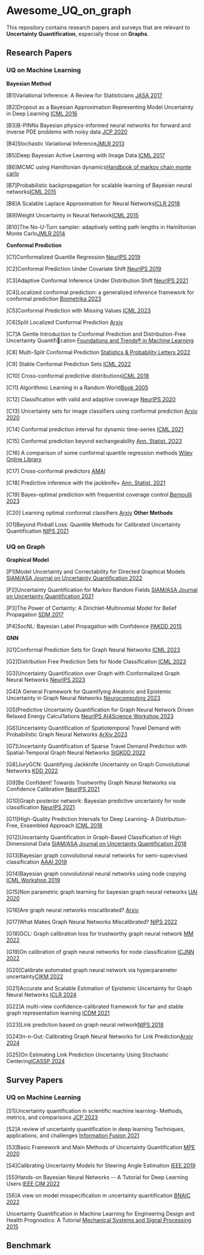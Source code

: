 # Awesome_UQ_on_graph
This repository contains research papers and surveys that are relevant to **Uncertainty Quantification**, especially those on **Graphs**.

## Research Papers

### UQ on Machine Learning

**Bayesian Method**

[B1]Variational Inference: A Review for Statisticians [JASA 2017](https://www.tandfonline.com/doi/pdf/10.1080/01621459.2017.1285773)

[B2]Dropout as a Bayesian Approximation Representing Model Uncertainty in Deep Learning [ICML 2016](https://proceedings.mlr.press/v48/gal16.html)

[B3]B-PINNs Bayesian physics-informed neural networks for forward and inverse PDE problems with noisy data [JCP 2020](https://arxiv.org/abs/2003.06097)

[B4]Stochastic Variational Inference[JMLR 2013](https://jmlr.org/papers/volume14/hoffman13a/hoffman13a.pdf)

[B5]Deep Bayesian Active Learning with Image Data [ICML 2017](https://arxiv.org/abs/1703.02910)

[B6]MCMC using Hamiltonian dynamics[Handbook of markov chain monte carlo](https://arxiv.org/abs/1206.1901)

[B7]Probabilistic backpropagation for scalable learning of Bayesian neural networks[ICML 2015](https://proceedings.mlr.press/v37/hernandez-lobatoc15.html)

[B8]A Scalable Laplace Approximation for Neural Networks[ICLR 2018](https://openreview.net/forum?id=Skdvd2xAZ)

[B9]Weight Uncertainty in Neural Network[ICML 2015](https://proceedings.mlr.press/v37/blundell15.html)

[B10]The No-U-Turn sampler: adaptively setting path lengths in Hamiltonian Monte Carlo[JMLR 2014](https://jmlr.org/papers/volume15/hoffman14a/hoffman14a.pdf)

**Conformal Prediction**

[C1]Conformalized Quantile Regression [NeurIPS 2019](https://proceedings.neurips.cc/paper_files/paper/2019/hash/5103c3584b063c431bd1268e9b5e76fb-Abstract.html)

[C2]Conformal Prediction Under Covariate Shift [NeurIPS 2019](https://proceedings.neurips.cc/paper/2019/file/8fb21ee7a2207526da55a679f0332de2-Paper.pdf)

[C3]Adaptive Conformal Inference Under Distribution Shift [NeurIPS 2021](https://proceedings.neurips.cc/paper/2021/hash/0d441de75945e5acbc865406fc9a2559-Abstract.html)

[C4]Localized conformal prediction: a generalized inference framework for conformal prediction [Biometrika 2023](https://academic.oup.com/biomet/article/110/1/33/6647831?login=false)

[C5]Conformal Prediction with Missing Values [ICML 2023](https://proceedings.mlr.press/v202/zaffran23a.html)

[C6]Split Localized Conformal Prediction [Arxiv](https://arxiv.org/pdf/2206.13092.pdf)

[C7]A Gentle Introduction to Conformal Prediction and Distribution-Free Uncertainty Quantification [Foundations and Trends® in Machine Learning](https://arxiv.org/abs/2107.07511)

[C8] Multi-Split Conformal Prediction [Statistics & Probability Letters 2022](https://www.sciencedirect.com/science/article/abs/pii/S0167715222000177#:~:text=The%20multi%20split%20approach%20consists,frequency%20greater%20than%20a%20threshold.)

[C9] Stable Conformal Prediction Sets [ICML 2022](https://icml.cc/virtual/2022/oral/16842)

[C10] Cross-conformal predictive distributions[ICML 2018](https://proceedings.mlr.press/v91/vovk18a.html?ref=https://githubhelp.com)

[C11] Algorithmic Learning in a Random World[Book 2005](https://link.springer.com/book/10.1007/978-3-031-06649-8)

[C12] Classification with valid and adaptive coverage [NeurIPS 2020](https://proceedings.neurips.cc/paper/2020/file/244edd7e85dc81602b7615cd705545f5-Paper.pdf)

[C13] Uncertainty sets for image classifiers using conformal prediction [Arxiv 2020](https://arxiv.org/abs/2009.14193)

[C14] Conformal prediction interval for dynamic time-series [ICML 2021](https://proceedings.mlr.press/v139/xu21h/xu21h.pdf)

[C15] Conformal prediction beyond exchangeability [Ann. Statist. 2O23](https://projecteuclid.org/journals/annals-of-statistics/volume-51/issue-2/Conformal-prediction-beyond-exchangeability/10.1214/23-AOS2276.full)

[C16] A comparison of some conformal quantile regression methods [Wiley Online Library](https://onlinelibrary.wiley.com/doi/pdf/10.1002/sta4.261)

[C17] Cross-conformal predictors [AMAI](https://link.springer.com/content/pdf/10.1007/s10472-013-9368-4.pdf)

[C18] Predictive inference with the jackknife+ [Ann. Statist. 2021](https://projecteuclid.org/journals/annals-of-statistics/volume-49/issue-1/Predictive-inference-with-the-jackknife/10.1214/20-AOS1965.full)

[C19]  Bayes-optimal prediction with frequentist coverage control [Bernoulli 2023](https://projecteuclid.org/journals/bernoulli/volume-29/issue-2/Bayes-optimal-prediction-with-frequentist-coverage-control/10.3150/22-BEJ1484.full)

[C20] Learning optimal conformal classifiers [Arxiv](https://arxiv.org/abs/2110.09192)
**Other Methods**

[O1]Beyond Pinball Loss: Quantile Methods for Calibrated Uncertainty Quantification [NIPS 2021](https://openreview.net/forum?id=QbVza2PKM7T)


### UQ on Graph

**Graphical Model**

[P1]Model Uncertainty and Correctability for Directed Graphical Models [SIAM/ASA Journal on Uncertainty Quantification 2022](https://epubs.siam.org/doi/abs/10.1137/21M1434453)

[P2]Uncertainty Quantification for Markov Random Fields [SIAM/ASA Journal on Uncertainty Quantification 2021](https://epubs.siam.org/doi/abs/10.1137/20M1374614)

[P3]The Power of Certainty: A Dirichlet-Multinomial Model for Belief Propagation [SDM 2017](https://epubs.siam.org/doi/pdf/10.1137/1.9781611974973.17)

[P4]SocNL: Bayesian Label Propagation with Confidence [PAKDD 2015](https://link.springer.com/chapter/10.1007/978-3-319-18038-0_49)

**GNN**

[G1]Conformal Prediction Sets for Graph Neural Networks [ICML 2023](https://proceedings.mlr.press/v202/h-zargarbashi23a.html)

[G2]Distribution Free Prediction Sets for Node Classification [ICML 2023](https://proceedings.mlr.press/v202/clarkson23a.html)

[G3]Uncertainty Quantification over Graph with Conformalized Graph Neural Networks [NeurIPS 2023](https://arxiv.org/abs/2305.14535)

[G4]A General Framework for Quantifying Aleatoric and Epistemic Uncertainty in Graph Neural Networks [Neurocomputing 2023](https://arxiv.org/pdf/2205.09968.pdf) 

[G5]Predictive Uncertainty Quantification for Graph Neural Network Driven Relaxed Energy Calcul1ations [NeurIPS AI4Science Workshop 2023](https://openreview.net/forum?id=rdgB5BqWCw)

[G6]Uncertainty Quantification of Spatiotemporal Travel Demand with Probabilistic Graph Neural Networks [ArXiv 2023](https://arxiv.org/abs/2303.04040)

[G7]Uncertainty Quantification of Sparse Travel Demand Prediction with Spatial-Temporal Graph Neural Networks [SIGKDD 2022](https://dl.acm.org/doi/abs/10.1145/3534678.3539093)

[G8]JuryGCN: Quantifying Jackknife Uncertainty on Graph Convolutional Networks [KDD 2022](https://dl.acm.org/doi/pdf/10.1145/3534678.3539286)

[G9]Be Confident! Towards Trustworthy Graph Neural Networks via Confidence Calibration [NeurIPS 2021](https://proceedings.neurips.cc/paper/2021/hash/c7a9f13a6c0940277d46706c7ca32601-Abstract.html)

[G10]Graph posterior network: Bayesian predictive uncertainty for node classification [NeurIPS 2021](https://proceedings.neurips.cc/paper_files/paper/2021/file/95b431e51fc53692913da5263c214162-Paper.pdf)

[G11]High-Quality Prediction Intervals for Deep Learning- A Distribution-Free, Ensembled Approach [ICML 2018](https://proceedings.mlr.press/v80/pearce18a.html)

[G12]Uncertainty Quantification in Graph-Based Classification of High Dimensional Data [SIAM/ASA Journal on Uncertainty Quantification 2018](https://epubs.siam.org/doi/abs/10.1137/17M1134214)

[G13]Bayesian graph convolutional neural networks for semi-supervised
classification [AAAI 2019](https://ojs.aaai.org/index.php/AAAI/article/download/4531/4409)

[G14]Bayesian graph convolutional neural networks using node copying [ICML Workshop 2019](https://arxiv.org/pdf/1911.04965)

[G15]Non parametric graph learning for bayesian graph neural networks [UAI 2020](http://proceedings.mlr.press/v124/pal20a/pal20a.pdf)

[G16]Are graph neural networks miscalibrated? [Arxiv](https://arxiv.org/abs/1905.02296)

[G17]What Makes Graph Neural Networks Miscalibrated? [NIPS 2022](https://proceedings.neurips.cc/paper_files/paper/2022/hash/5975754c7650dfee0682e06e1fec0522-Abstract-Conference.html)

[G18]GCL: Graph calibration loss for trustworthy graph neural network [MM 2022](https://dl.acm.org/doi/abs/10.1145/3503161.3548423?casa_token=oLE-X0PMypAAAAAA:EcB27ENIY5OkXut9rLe_LocviSKEPoJtxPyS3fmqZ7RG3ayU1CTbvwpbT5XJeLpGmrHqyanUuK7wZg)

[G19]On calibration of graph neural networks for node classification [ICJNN 2022](https://ieeexplore.ieee.org/abstract/document/9892866?casa_token=8gacSN0Z8ZgAAAAA:CerSGnfSVX_nsRe4cGLqdUs6_azca6GyO1_TmcVX_cj3owsYYbtUa610H2yzMBqXsNJu6wDuYWCM)

[G20]Calibrate automated graph neural network via hyperparameter uncertainty[CIKM 2022](https://dl.acm.org/doi/abs/10.1145/3511808.3557556?casa_token=4GVPgq11RzAAAAAA:0R-Cn6wtL5wMwR0Hjzf_SLjjBHaw9RXcHgJfQMTRi5XsXF_raV2er86RL-AagzKEBVl01auGftS3sw)

[G21]Accurate and Scalable Estimation of Epistemic Uncertainty for Graph Neural Networks [ICLR 2024](https://arxiv.org/abs/2401.03350)

[G22]A multi-view confidence-calibrated framework for fair and stable graph representation learning [ICDM 2021](https://ieeexplore.ieee.org/abstract/document/9679093?casa_token=pNyFkDpFxKYAAAAA:APzIRm9B8tSczE7x-70OtnXxqRX2JL6Av10PM2WvYOYZILgptsE90-hZe1Y-2pXO2cgMo27tq888)

[G23]Link prediction based on graph neural network[NIPS 2018](https://proceedings.neurips.cc/paper/2018/hash/53f0d7c537d99b3824f0f99d62ea2428-Abstract.html)

[G24]In-n-Out: Calibrating Graph Neural Networks for Link Prediction[Arxiv 2024](https://arxiv.org/abs/2403.04605)

[G25]On Estimating Link Prediction Uncertainty Using Stochastic Centering[ICASSP 2024](https://cmsworkshops.com/ICASSP2024/view_paper.php?PaperNum=7277)
## Survey Papers

### UQ on Machine Learning

[S1]Uncertainty quantification in scientific machine learning- Methods, metrics, and comparisons [JCP 2023](https://www.sciencedirect.com/science/article/abs/pii/S0021999122009652)

[S2]A review of uncertainty quantification in deep learning Techniques, applications, and challenges [Information Fusion 2021](https://www.sciencedirect.com/science/article/pii/S1566253521001081)

[S3]Basic Framework and Main Methods of Uncertainty Quantification [MPE 2020](https://www.hindawi.com/journals/mpe/2020/6068203/)

[S4]Calibrating Uncertainty Models for Steering Angle Estimation [IEEE 2019](https://ieeexplore.ieee.org/document/8917207)

[S5]Hands-on Bayesian Neural Networks -- A Tutorial for Deep Learning Users [IEEE CIM 2022](https://arxiv.org/abs/2007.06823)

[S6]A view on model misspecification in uncertainty quantification [BNAIC 2022](https://arxiv.org/abs/2210.16938)


Uncertainty Quantification in Machine Learning for Engineering Design and Health Prognostics: A Tutorial [Mechanical Systems and Signal Processing 2015](https://www.sciencedirect.com/science/article/pii/S0888327023007045)

## Benchmark

